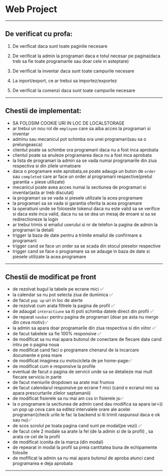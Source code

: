 # Web Project

---
## De verificat cu profa:

1. De verificat daca sunt toate paginile necesare

1.  De verificat la admin la programari daca e totul necesar pe pagina(daca treb sa fie toate programarile sau doar cele in asteptare)

1. De verificat la inventar daca sunt toate campurile necesare

1. La inport/export, ce ar trebui sa importez/exportez

1. De verificat la comenzi daca sunt toate campurile necesare



--- 
## Chestii de implementat:

- SA FOLOSIM COOKIE URI IN LOC DE LOCALSTORAGE 
- ar trebui un nou rol de `employee` care sa aiba acces la programari si inventar
- adminu sau mecanicul pot schimba ora unei programari(sau sa o prelungeasca)
- clientul poate sa schimbe ora programarii daca nu a fost inca aprobata
- clientul poate sa anuleze programarea daca nu a fost inca aprobata
- la lista de programari la admin sa se vada numai programarile din ziua respectiva si din zilele urmatoare
- daca o programare este aprobata,se poate adauga un buton de `order` sau `completed` care ar face un order al programarii respective(pretul garantia + piese utilizate)
- mecanicul poate avea acces numai la sectiunea de programari si inventar(asta ar treb discutat)
- la programari sa se vada si piesele utilizate la acea programare
- la programari sa se vada si garantia oferita la acea programare
- la operatiuni unde se foloseste tokenul daca nu este valid sa se verifice si daca este inca valid, daca nu sa se dea un mesaj de eroare si sa se redirectioneze la login
- ar trebui trimis si emailul userului si nr de telefon la pagina de admin la programari la detalii
- trigger la baza de date pentru a trimite emailul de confirmare a programarii
- trigger cand se face un order sa se scada din stocul pieselor respective
- trigger cand se face o programare sa se adauge in baza de date si piesele utilizate la acea programare
---

## Chestii de modificat pe front
- de rezolvat bugul la tabele pe ecrane mici ✅
- la calendar sa nu pot selecta ziua de duminica ✅
- de facut `pop up` uri in loc de alerte
- de rezolvat cum arata filtrele la pagina de profil ✅
- de adaugat `interactiune` sa iti poti schimba datele direct din profil ✅
- de reparat `navbar` pentru pagina de programari (doar pe asta nu merge din ceva motiv)✅
- la admin sa apara doar programarile din ziua respectiva si din viitor ✅
- de facut tabelele sa fie 100% responsive ✅
- de modificat sa nu mai apara butonul de conectare de fiecare data cand intru pe o pagina noua
- de modificat cand faci o programare chenarul de la incarcare documente e prea mare
- de modificat imaginea cu motocicleta de pe home-page✅
- de modificat cum e responsive la profile 
- eventual de facut o pagina de servicii unde sa se detalieze mai mult fiecare serviciu in parte
- de facut meniurile dropdown sa arate mai frumos
- de facut calendarul responsive pe ecrane f mici (cand e ecranul mic sa apara prescurtarile zilelor saptamanii)
- de modificat fisierele sa nu mai am css in fisierele js✅
- la o programare la sectiunea de admin cand dau modifica sa apara iar=)) un pop up ceva care sa editez intervalele orare ale acelei programari(check urile le fac la backend si iti trimit raspunsul daca e ok sau nu)✅
- de scos scrolul pe toata pagina cand sunt pe modal(pe vezi) ✅
- de facut cele 2 modale sa arate la fel (de la admin si de la profil) , sa arata ce cel de la profil
- de modificat iconita de la marca (din modal)
- de repearat in modal la profil sa preia cantitatea buna de echipamente folosite 
- de mofificat la admin sa nu mai apara butonul de aproba atunci cand programarea e deja aprobata 











****

[//]: # ()
[//]: # (## Service Scheduler README)

[//]: # ()
[//]: # (Acest document prezintă lista paginilor HTML necesare pentru aplicația online de management al programărilor și gestiune)

[//]: # (a service-ului de motociclete, biciclete și trotinete.)

[//]: # ()
[//]: # (## 1. Pagini Publice &#40;Client&#41;)

[//]: # ()
[//]: # (* **index.html**)

[//]: # (  Pagina principală, prezintă descrierea serviciului și link către autentificare/înregistrare.)

[//]: # ()
[//]: # (* **register.html**)

[//]: # (  Formular de înregistrare pentru clienți &#40;nume, email, parolă, date de contact&#41;.)

[//]: # (* **login.html**)

[//]: # (  Formular de autentificare pentru clienți și administratori.)

[//]: # (* **calendar.html**)

[//]: # (  Vizualizare calendar cu zilele și orele disponibile pentru programări.)

[//]: # (* **appointment\_form.html**)

[//]: # (  Formular pentru solicitarea unei programări &#40;selectare dată/oră, descriere problemă, atașare imagini/video&#41;.)

[//]: # (* **appointment\_success.html**)

[//]: # (  Mesaj de confirmare că programarea a fost înregistrată cu succes.)

[//]: # (* **appointment\_error.html**)

[//]: # (  Afișează erori în cazul în care solicitarea de programare nu a fost validă.)

[//]: # (## 2. Pagini Admin &#40;Administrator&#41;)

[//]: # (* **admin\_dashboard.html**)

[//]: # (  Panou de administrare cu statistici sumare &#40;număr programări, stocuri, comenzi în curs&#41;.)

[//]: # (* **admin\_appointments.html**)

[//]: # (  Listă cu toate programările primite &#40;filtrare după stare: pending, approved, rejected&#41;.)

[//]: # (* **admin\_appointment\_detail.html**)

[//]: # (  Detalii complete ale unei programări: date client, multimedia atașată, butoane Approve/Reject și câmpuri pentru)

[//]: # (  răspuns administrativ &#40;preț, garanție, mesaj respingere&#41;.)

[//]: # (* **admin\_inventory.html**)

[//]: # (  Listă și gestionare a pieselor în stoc: adăugare, actualizare cantități, ștergere.)

[//]: # (* **admin\_suppliers.html**)

[//]: # (  Listă furnizori și detalii de contact.)

[//]: # (* **admin\_order\_form.html**)

[//]: # (  Formular pentru plasare de comenzi către furnizori &#40;selectare furnizor, articole, cantități&#41;.)

[//]: # (* **admin\_orders.html**)

[//]: # (  Istoric comenzi către furnizori și stare &#40;pending, delivered, canceled&#41;.)

[//]: # (## 3. Pagini Import/Export)

[//]: # (* **import.html**)

[//]: # (  Upload CSV sau JSON pentru importul de date în sistem &#40;programări, stocuri, comenzi&#41;.)

[//]: # (* **export.html**)

[//]: # (  Alegerea formatului de export &#40;CSV, JSON, PDF&#41; și generarea fișierului pentru descărcare.)

[//]: # (## 4. Pagină de Simulare)

[//]: # (* **simulation.html**)

[//]: # (  Interfață pentru configurarea și rularea simulării activității service-ului pe perioade de timp &#40;lunar, anual&#41;: număr)

[//]: # (  programări generate, variație stocuri, comenzi automate.)

[//]: # (## 5. Pagini Comune)

[//]: # (* **header.html**)

[//]: # (  Fragment cu meniul de navigare &#40;inclus în toate paginile&#41;.)

[//]: # (* **footer.html**)

[//]: # (  Fragment cu informații de copyright și link-uri utile.)

[//]: # (* **styles.css**)

[//]: # (  Fișier global de stiluri.)

[//]: # (* **scripts.js**)

[//]: # (  Fișier global de scripturi JavaScript &#40;funcționalități comune, AJAX, validări&#41;.)

[//]: # (---)
